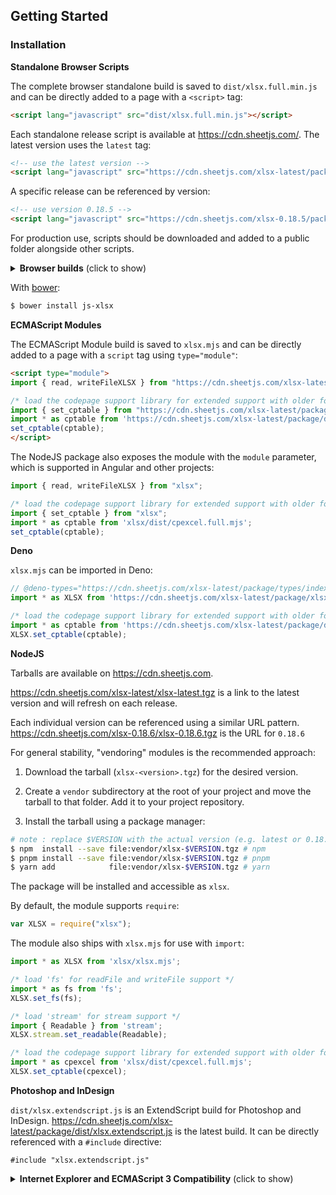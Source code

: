 ## Getting Started

### Installation

**Standalone Browser Scripts**

The complete browser standalone build is saved to `dist/xlsx.full.min.js` and
can be directly added to a page with a `<script>` tag:

```html
<script lang="javascript" src="dist/xlsx.full.min.js"></script>
```

Each standalone release script is available at <https://cdn.sheetjs.com/>.  The
latest version uses the `latest` tag:

```html
<!-- use the latest version -->
<script lang="javascript" src="https://cdn.sheetjs.com/xlsx-latest/package/dist/xlsx.full.min.js"></script>
```

A specific release can be referenced by version:

```html
<!-- use version 0.18.5 -->
<script lang="javascript" src="https://cdn.sheetjs.com/xlsx-0.18.5/package/dist/xlsx.full.min.js"></script>
```

For production use, scripts should be downloaded and added to a public folder
alongside other scripts.

</details>

<details>
  <summary><b>Browser builds</b> (click to show)</summary>

The complete single-file version is generated at `dist/xlsx.full.min.js`

`dist/xlsx.core.min.js` omits codepage library (no support for XLS encodings)

A slimmer build is generated at `dist/xlsx.mini.min.js`. Compared to full build:
- codepage library skipped (no support for XLS encodings)
- no support for XLSB / XLS / Lotus 1-2-3 / SpreadsheetML 2003 / Numbers
- node stream utils removed

These scripts are also available on the CDN:

```html
<!-- use xlsx.mini.min.js from the latest version -->
<script lang="javascript" src="https://cdn.sheetjs.com/xlsx-latest/package/dist/xlsx.mini.min.js"></script>
```

</details>


With [bower](https://bower.io/search/?q=js-xlsx):

```bash
$ bower install js-xlsx
```

**ECMAScript Modules**

The ECMAScript Module build is saved to `xlsx.mjs` and can be directly added to
a page with a `script` tag using `type="module"`:

```html
<script type="module">
import { read, writeFileXLSX } from "https://cdn.sheetjs.com/xlsx-latest/package/xlsx.mjs";

/* load the codepage support library for extended support with older formats  */
import { set_cptable } from "https://cdn.sheetjs.com/xlsx-latest/package/xlsx.mjs";
import * as cptable from 'https://cdn.sheetjs.com/xlsx-latest/package/dist/cpexcel.full.mjs';
set_cptable(cptable);
</script>
```

The NodeJS package also exposes the module with the `module` parameter, which is
supported in Angular and other projects:

```ts
import { read, writeFileXLSX } from "xlsx";

/* load the codepage support library for extended support with older formats  */
import { set_cptable } from "xlsx";
import * as cptable from 'xlsx/dist/cpexcel.full.mjs';
set_cptable(cptable);
```

**Deno**

`xlsx.mjs` can be imported in Deno:

```ts
// @deno-types="https://cdn.sheetjs.com/xlsx-latest/package/types/index.d.ts"
import * as XLSX from 'https://cdn.sheetjs.com/xlsx-latest/package/xlsx.mjs';

/* load the codepage support library for extended support with older formats  */
import * as cptable from 'https://cdn.sheetjs.com/xlsx-latest/package/dist/cpexcel.full.mjs';
XLSX.set_cptable(cptable);
```

**NodeJS**

Tarballs are available on <https://cdn.sheetjs.com>.

<https://cdn.sheetjs.com/xlsx-latest/xlsx-latest.tgz> is a link to the latest
version and will refresh on each release.

Each individual version can be referenced using a similar URL pattern.
<https://cdn.sheetjs.com/xlsx-0.18.6/xlsx-0.18.6.tgz> is the URL for `0.18.6`

For general stability, "vendoring" modules is the recommended approach:

1) Download the tarball (`xlsx-<version>.tgz`) for the desired version.

2) Create a `vendor` subdirectory at the root of your project and move the
   tarball to that folder.  Add it to your project repository.

3) Install the tarball using a package manager:

```bash
# note : replace $VERSION with the actual version (e.g. latest or 0.18.6)
$ npm  install --save file:vendor/xlsx-$VERSION.tgz # npm
$ pnpm install --save file:vendor/xlsx-$VERSION.tgz # pnpm
$ yarn add            file:vendor/xlsx-$VERSION.tgz # yarn
```

The package will be installed and accessible as `xlsx`.

By default, the module supports `require`:

```js
var XLSX = require("xlsx");
```

The module also ships with `xlsx.mjs` for use with `import`:

```js
import * as XLSX from 'xlsx/xlsx.mjs';

/* load 'fs' for readFile and writeFile support */
import * as fs from 'fs';
XLSX.set_fs(fs);

/* load 'stream' for stream support */
import { Readable } from 'stream';
XLSX.stream.set_readable(Readable);

/* load the codepage support library for extended support with older formats  */
import * as cpexcel from 'xlsx/dist/cpexcel.full.mjs';
XLSX.set_cptable(cpexcel);
```

**Photoshop and InDesign**

`dist/xlsx.extendscript.js` is an ExtendScript build for Photoshop and InDesign.
<https://cdn.sheetjs.com/xlsx-latest/package/dist/xlsx.extendscript.js> is the
latest build.  It can be directly referenced with a `#include` directive:

```extendscript
#include "xlsx.extendscript.js"
```


<details>
  <summary><b>Internet Explorer and ECMAScript 3 Compatibility</b> (click to show)</summary>

For broad compatibility with JavaScript engines, the library is written using
ECMAScript 3 language dialect as well as some ES5 features like `Array#forEach`.
Older browsers require shims to provide missing functions.

To use the shim, add the shim before the script tag that loads `xlsx.js`:

```html
<!-- add the shim first -->
<script type="text/javascript" src="shim.min.js"></script>
<!-- after the shim is referenced, add the library -->
<script type="text/javascript" src="xlsx.full.min.js"></script>
```

The script also includes `IE_LoadFile` and `IE_SaveFile` for loading and saving
files in Internet Explorer versions 6-9.  The `xlsx.extendscript.js` script
bundles the shim in a format suitable for Photoshop and other Adobe products.

</details>

